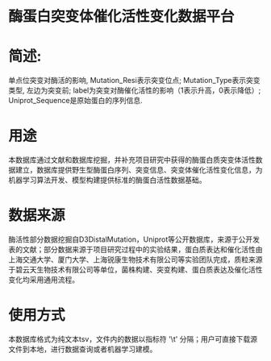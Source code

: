 # 酶蛋白突变体催化活性变化数据平台


# 简述:
单点位突变对酶活的影响, Mutation_Resi表示突变位点; Mutation_Type表示突变类型, 左边为突变前; label为突变对酶催化活性的影响（1表示升高，0表示降低）; Uniprot_Sequence是原始蛋白的序列信息.

# 用途
本数据库通过文献和数据库挖掘，并补充项目研究中获得的酶蛋白质突变体活性数据建立，数据库提供野生型酶蛋白序列、突变信息、突变体催化活性变化信息，为机器学习算法开发、模型构建提供标准的酶蛋白活性数据基础。

# 数据来源
酶活性部分数据挖掘自D3DistalMutation，Uniprot等公开数据库，来源于公开发表的文献；部分数据来源于项目研究过程中的实验结果，蛋白质表达和催化活性由上海交通大学、厦门大学、上海锐康生物技术有限公司等实验团队完成，质粒来源于碧云天生物技术有限公司等单位，菌株构建、突变构建、蛋白质表达及催化活性变化均采用通用流程。

# 使用方式
本数据库格式为纯文本tsv，文件内的数据以指标符 '\t' 分隔；用户可直接下载源文件到本地，进行数据查询或者机器学习建模。
